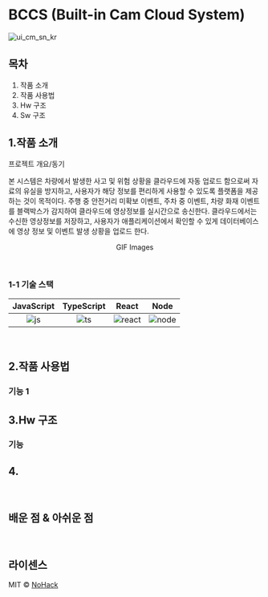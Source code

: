 # BCCS (Built-in Cam Cloud System)


  ![ui_cm_sn_kr](https://user-images.githubusercontent.com/110047222/192771261-6863f31a-47a6-4795-bd55-77cb447c2a28.png)


## 목차
1. 작품 소개
2. 작품 사용법
3. Hw 구조
4. Sw 구조

## 1.작품 소개

<p align="justify">
프로젝트 개요/동기
</p>
본 시스템은 차량에서 발생한 사고 및 위험 상황을 클라우드에 자동 업로드 함으로써 자료의 유실을 방지하고, 사용자가 해당 정보를 편리하게 사용할 수 있도록 플랫폼을 제공하는 것이 목적이다. 주행 중 안전거리 미확보 이벤트, 주차 중 이벤트, 차량 화재 이벤트를 블랙박스가 감지하여 클라우드에 영상정보를 실시간으로 송신한다. 클라우드에서는 수신한 영상정보를 저장하고, 사용자가 애플리케이션에서 확인할 수 있게 데이터베이스에 영상 정보 및 이벤트 발생 상황을 업로드 한다. 


<p align="center">
GIF Images
</p>

<br>

### 1-1 기술 스택

| JavaScript | TypeScript |  React   |  Node   |
| :--------: | :--------: | :------: | :-----: |
|   ![js]    |   ![ts]    | ![react] | ![node] |

<br>

## 2.작품 사용법

### 기능 1

## 3.Hw 구조

### 기능 

## 4.

<br>

## 배운 점 & 아쉬운 점

<p align="justify">

</p>

<br>

## 라이센스

MIT &copy; [NoHack](mailto:lbjp114@gmail.com)

<!-- Stack Icon Refernces -->

[js]: /images/stack/javascript.svg
[ts]: /images/stack/typescript.svg
[react]: /images/stack/react.svg
[node]: /images/stack/node.svg
